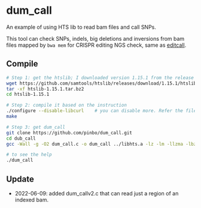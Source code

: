 # dum_call
An example of using HTS lib to read bam files and call SNPs.

This tool can check SNPs, indels, big deletions and inversions from bam files mapped by `bwa mem` for CRISPR editing NGS check, same as [editcall](https://github.com/pinbo/editcall).


## Compile

```sh
# Step 1: get the htslib; I downloaded version 1.15.1 from the release
wget https://github.com/samtools/htslib/releases/download/1.15.1/htslib-1.15.1.tar.bz2
tar -xf htslib-1.15.1.tar.bz2
cd htslib-1.15.1

# Step 2: compile it based on the instruction
./configure --disable-libcurl    # you can disable more. Refer the file INSTALL
make

# Step 3: get dum_call
git clone https://github.com/pinbo/dum_call.git
cd dub_call
gcc -Wall -g -O2 dum_call.c -o dum_call ../libhts.a -lz -lm -llzma -lbz2 -lpthread

# to see the help
./dum_call
```

## Update

- 2022-06-09: added dum_callv2.c that can read just a region of an indexed bam.